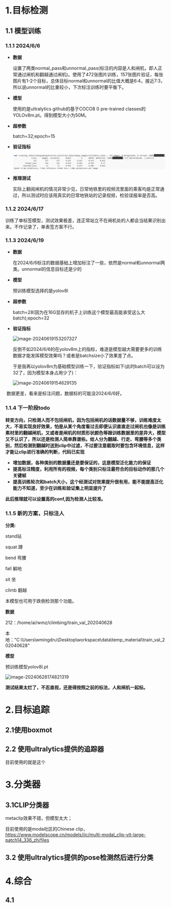 # 1.目标检测

## 1.1 模型训练

### 1.1.1 2024/6/6

- **数据**

  设置了两类normal_pass和unnormal_pass(标注的内容是人和闸机，即人正常通过闸机和翻越通过闸机)。使用了472张图片训练，157张图片验证，每张图片有1-2个目标，总体目标normal和unnormal的比值大概是6:4，接近7:3，所以说unnormal的比重较小，下次标注训练时要平衡下。

- **模型**

  使用的是ultralytics github的基于COCO8 0 pre-trained classes的YOLOv8m.pt。得到模型大小为50M。

- **超参数**

  batch=32;epoch=15

- **验证指标**

  ![1](record.assets/1.png)

- **推理测试**

  实际上翻阅闸机的情况非常少见，日常地铁里的视频流里面的乘客均是正常通过，所以测试时应该用真实的日常地铁站的记录视频，检验误报率是否高。

### 1.1.2 2024/6/17

训练了单标签模型，测试效果极差，连正常站立不在闸机处的人都会当结果识别出来。不作记录了，单表签方案不行。

### 1.1.3 2024/6/19

- **数据**

  在2024/6/6标注的数据基础上增加标注了一些，依然是normal和unnormal两类。unnormal的信息目标还是少的

- **模型**

  预训练模型选择的是yolov8l

- **超参数**

  batch=28(因为在16G显存的机子上训练这个模型最高能承受这么大batch);epoch=32

- **验证指标**

  ![image-20240619153207327](subway_record.assets/image-20240619153207327.png)

  反倒不如2024/6/6的在yolov8m上的指标，难道是模型越大需要更多的训练数据才能发挥模型效果吗？或者是batchsize小了效果差了点。

  于是我再以yolov8m为基础模型训练一下，验证指标如下(此时batch可以设为32了，因为模型本身占用少了)：

  ![image-20240619154629135](subway_record.assets/image-20240619154629135.png)

​		数据更差，看来是标注问题，数据标的可能没2024/6/6好。

### 1.1.4 下一阶段todo

**转变方向，只检测人而不包括闸机，因为包括闸机的话数据量不够，训练难度太大，不易实现良好效果，怕是从某个角度看过去即便认识直直走过闸机也像是训练素材里的翻越闸机，又或者是闸机的材质形状颜色等跟训练数据里的差异大，模型又不认识了，所以还是检测人简单靠谱些。给人分为翻越、行走、弯腰等多个类别，然后检测到翻越时送到clip中过滤，不过要注意截取时要包含环境信息，这样才能让clip进行准确的判断，代码已实现**

- **增加数据，各种类别的数据量还是要保证的，这是模型泛化能力的保证**
- **提高标注精度，利用所有的视频，每个类别只标注最符合的目标动作的那几个关键帧**
- **提高训练轮次和batch大小，这个经测试对效果提升很有用，能不能提高泛化能力不知道，至少在训练和验证集上明显提升了**

**此后推理就可以设置高的conf,因为检测人比较准。**

### 1.1.5 新的方案，只标注人

**分类:**

stand站

squat 蹲

bend 弯腰

fall 躺地

sit 坐

climb 翻越

本模型也可用于跌倒检测那个功能。

**数据**

212：/home/ai/wmz/climbing/train_val_202040628 

本地："C:\Users\wmingdru\Desktop\workspace\data\temp_material\train_val_202040628"

**模型**

预训练模型yolov8l.pt

![image-20240628174821319](climbing.assets/image-20240628174821319.png)

**测试结果太烂了，不忍直视，还是得按照之前的标法，人和闸机一起标。**

# 2.目标追踪

## 2.1使用boxmot

## 2.2 使用ultralytics提供的追踪器

目前使用的就是这个

# 3.分类器

## 3.1CLIP分类器

metaclip效果不错，但模型太大；

目前使用的是moda社区的Chinese clip，https://www.modelscope.cn/models/iic/multi-modal_clip-vit-large-patch14_336_zh/files

## 3.2 使用ultralytics提供的pose检测然后进行分类



# 4.综合

## 4.1 





